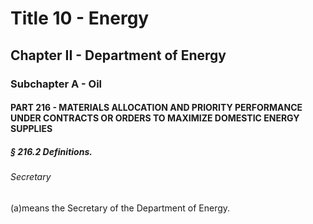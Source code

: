 
# Title 10 - Energy
## Chapter II - Department of Energy
### Subchapter A - Oil
#### PART 216 - MATERIALS ALLOCATION AND PRIORITY PERFORMANCE UNDER CONTRACTS OR ORDERS TO MAXIMIZE DOMESTIC ENERGY SUPPLIES
##### § 216.2 Definitions.
###### Secretary

(a)means the Secretary of the Department of Energy.
